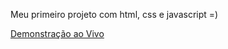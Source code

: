 <p>Meu primeiro projeto com html, css e javascript =) </p>

<a href="https://dev-almeida10.github.io/Cars_Pages/">Demonstração ao Vivo</a>
